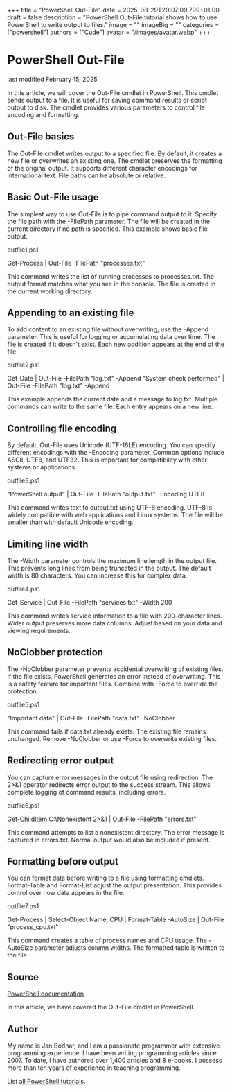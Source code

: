 +++
title = "PowerShell Out-File"
date = 2025-08-29T20:07:09.799+01:00
draft = false
description = "PowerShell Out-File tutorial shows how to use PowerShell to write output to files."
image = ""
imageBig = ""
categories = ["powershell"]
authors = ["Cude"]
avatar = "/images/avatar.webp"
+++

# PowerShell Out-File

last modified February 15, 2025

In this article, we will cover the Out-File cmdlet in PowerShell.
This cmdlet sends output to a file. It is useful for saving command results
or script output to disk. The cmdlet provides various parameters to control
file encoding and formatting.

## Out-File basics

The Out-File cmdlet writes output to a specified file. By default,
it creates a new file or overwrites an existing one. The cmdlet preserves the
formatting of the original output. It supports different character encodings
for international text. File paths can be absolute or relative.

## Basic Out-File usage

The simplest way to use Out-File is to pipe command output to it.
Specify the file path with the -FilePath parameter. The file will be created
in the current directory if no path is specified. This example shows basic
file output.

outfile1.ps1
  

Get-Process | Out-File -FilePath "processes.txt"

This command writes the list of running processes to processes.txt. The
output format matches what you see in the console. The file is created
in the current working directory.

## Appending to an existing file

To add content to an existing file without overwriting, use the -Append
parameter. This is useful for logging or accumulating data over time.
The file is created if it doesn't exist. Each new addition appears at
the end of the file.

outfile2.ps1
  

Get-Date | Out-File -FilePath "log.txt" -Append
"System check performed" | Out-File -FilePath "log.txt" -Append

This example appends the current date and a message to log.txt. Multiple
commands can write to the same file. Each entry appears on a new line.

## Controlling file encoding

By default, Out-File uses Unicode (UTF-16LE) encoding. You can
specify different encodings with the -Encoding parameter. Common options
include ASCII, UTF8, and UTF32. This is important for compatibility with
other systems or applications.

outfile3.ps1
  

"PowerShell output" | Out-File -FilePath "output.txt" -Encoding UTF8

This command writes text to output.txt using UTF-8 encoding. UTF-8 is
widely compatible with web applications and Linux systems. The file will
be smaller than with default Unicode encoding.

## Limiting line width

The -Width parameter controls the maximum line length in the output file.
This prevents long lines from being truncated in the output. The default
width is 80 characters. You can increase this for complex data.

outfile4.ps1
  

Get-Service | Out-File -FilePath "services.txt" -Width 200

This command writes service information to a file with 200-character lines.
Wider output preserves more data columns. Adjust based on your data and
viewing requirements.

## NoClobber protection

The -NoClobber parameter prevents accidental overwriting of existing files.
If the file exists, PowerShell generates an error instead of overwriting.
This is a safety feature for important files. Combine with -Force to
override the protection.

outfile5.ps1
  

"Important data" | Out-File -FilePath "data.txt" -NoClobber

This command fails if data.txt already exists. The existing file remains
unchanged. Remove -NoClobber or use -Force to overwrite existing files.

## Redirecting error output

You can capture error messages in the output file using redirection.
The 2&gt;&amp;1 operator redirects error output to the success stream. This
allows complete logging of command results, including errors.

outfile6.ps1
  

Get-ChildItem C:\Nonexistent 2&gt;&amp;1 | Out-File -FilePath "errors.txt"

This command attempts to list a nonexistent directory. The error message
is captured in errors.txt. Normal output would also be included if present.

## Formatting before output

You can format data before writing to a file using formatting cmdlets.
Format-Table and Format-List adjust the output
presentation. This provides control over how data appears in the file.

outfile7.ps1
  

Get-Process | Select-Object Name, CPU | Format-Table -AutoSize | Out-File "process_cpu.txt"

This command creates a table of process names and CPU usage. The -AutoSize
parameter adjusts column widths. The formatted table is written to the file.

## Source

[PowerShell documentation](https://docs.microsoft.com/en-us/powershell/)

In this article, we have covered the Out-File cmdlet in PowerShell.

## Author

My name is Jan Bodnar, and I am a passionate programmer with extensive
programming experience. I have been writing programming articles since 2007.
To date, I have authored over 1,400 articles and 8 e-books. I possess more
than ten years of experience in teaching programming.

List [all PowerShell tutorials](/powershell/).